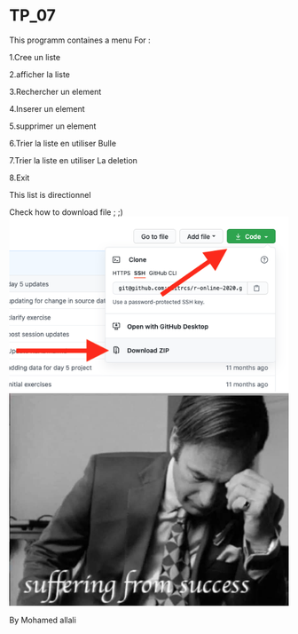 # TP_07
This programm containes a menu For :


 1.Cree un liste

 2.afficher la liste

 3.Rechercher un element

 4.Inserer un element

 5.supprimer un element

 6.Trier la liste en utiliser Bulle

 7.Trier la liste en utiliser La deletion

 8.Exit
 
 This list is directionnel 
 
 
Check how to download file ;
;)
![iinstruction](https://github.com/Moh20All/TP_Listes/blob/main/How_to_download.png?raw=true)
![iinstruction](https://github.com/Moh20All/TP_07/blob/main/photo_.jpg?raw=true)




By Mohamed allali
